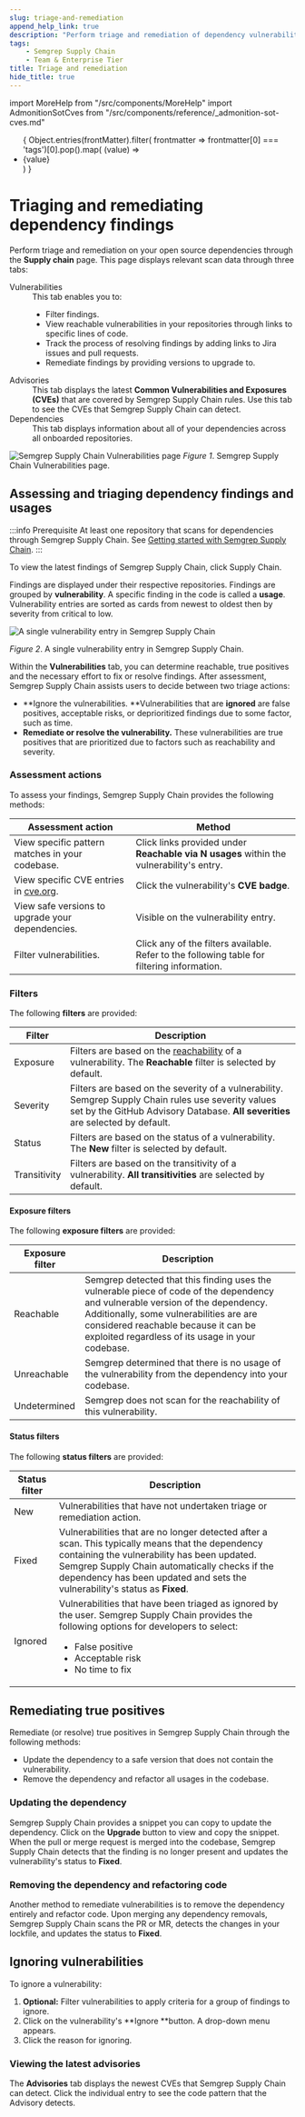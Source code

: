 ```yaml
---
slug: triage-and-remediation 
append_help_link: true
description: "Perform triage and remediation of dependency vulnerabilities through Semgrep Supply Chain."
tags:
    - Semgrep Supply Chain
    - Team & Enterprise Tier
title: Triage and remediation 
hide_title: true
---
```


import MoreHelp from "/src/components/MoreHelp"
import AdmonitionSotCves from "/src/components/reference/_admonition-sot-cves.md"

<ul id="tag__badge-list">
{
Object.entries(frontMatter).filter(
    frontmatter => frontmatter[0] === 'tags')[0].pop().map(
    (value) => <li class='tag__badge-item'>{value}</li> )
}
</ul>

# Triaging and remediating dependency findings

Perform triage and remediation on your open source dependencies through the **Supply chain** page. This page displays relevant scan data through three tabs:

<dl>
<dt>Vulnerabilities</dt>
    <dd>This tab enables you to:
    <ul>
        <li>Filter findings.</li>
        <li>View reachable vulnerabilities in your repositories through links to specific lines of code.</li>
        <li>Track the process of resolving findings by adding links to Jira issues and pull requests.</li>
        <li>Remediate findings by providing versions to upgrade to.</li>
    </ul>
</dd>
<dt>Advisories</dt>
<dd>This tab displays the latest <strong>Common Vulnerabilities and Exposures (CVEs)</strong> that are covered by Semgrep Supply Chain rules. Use this tab to see the CVEs that Semgrep Supply Chain can detect.</dd>
<dt>Dependencies</dt>
<dd>This tab displays information about all of your dependencies across all onboarded repositories.</dd>
</dl>

![Semgrep Supply Chain Vulnerabilities page](/img/sc-vulnerabilities.png)
_Figure 1_. Semgrep Supply Chain Vulnerabilities page.

## Assessing and triaging dependency findings and usages

:::info Prerequisite
At least one repository that scans for dependencies through Semgrep Supply Chain. See [Getting started with Semgrep Supply Chain](/semgrep-supply-chain/getting-started).
:::

To view the latest findings of Semgrep Supply Chain, click Supply Chain.

Findings are displayed under their respective repositories. Findings are grouped by **vulnerability**. A specific finding in the code is called a **usage**. Vulnerability entries are sorted as cards from newest to oldest then by severity from critical to low.

<div class="bordered">

![A single vulnerability entry in Semgrep Supply Chain](/img/sc-ignore-reasons.png)

</div>

_Figure 2_. A single vulnerability entry in Semgrep Supply Chain.

Within the **Vulnerabilities** tab, you can determine reachable, true positives and the necessary effort to fix or resolve findings. After assessment, Semgrep Supply Chain assists users to decide between two triage actions:

* **Ignore the vulnerabilities. **Vulnerabilities that are **ignored** are false positives, acceptable risks, or deprioritized findings due to some factor, such as time.
* **Remediate or resolve the vulnerability.** These vulnerabilities are true positives that are prioritized due to factors such as reachability and severity.


### Assessment actions

To assess your findings, Semgrep Supply Chain provides the following methods:

<table>
  <thead><tr>
   <th>Assessment action</th>
   <th>Method</th>
  </tr></thead>
  <tbody><tr>
   <td>View specific pattern matches in your codebase.
   </td>
   <td>Click links provided under <strong>Reachable via N usages</strong> within the vulnerability's entry.
   </td>
  </tr>
  <tr>
   <td>View specific CVE entries in <a href="https://www.cve.org/">cve.org</a>.
   </td>
   <td>Click the vulnerability's <strong>CVE badge</strong>.
   </td>
  </tr>
  <tr>
   <td>View safe versions to upgrade your dependencies.
   </td>
   <td>Visible on the vulnerability entry.
   </td>
  </tr>
  <tr>
   <td>Filter vulnerabilities.
   </td>
   <td>Click any of the filters available. Refer to the following table for filtering information.
   </td>
  </tr></tbody>
</table>

### Filters

The following **filters** are provided:

<table>
  <thead><tr>
   <th>Filter</th>
   <th>Description</th>
  </tr></thead>
  <tbody><tr>
   <td>Exposure
   </td>
   <td>Filters are based on the <a href="/docs/semgrep-supply-chain/glossary">reachability</a> of a vulnerability. The <strong>Reachable</strong> filter is selected by default.
   </td>
  </tr>
  <tr>
   <td>Severity
   </td>
   <td>Filters are based on the severity of a vulnerability. Semgrep Supply Chain rules use severity values set by the GitHub Advisory Database. <strong>All severities</strong> are selected by default.
   </td>
  </tr>
  <tr>
   <td>Status
   </td>
   <td>Filters are based on the status of a vulnerability. The <strong>New</strong> filter is selected by default.
   </td>
  </tr>
  <tr>
   <td>Transitivity
   </td>
   <td>Filters are based on the transitivity of a vulnerability. <strong>All transitivities</strong> are selected by default.
   </td>
  </tr>
  </tbody>
</table>

#### Exposure filters

The following **exposure filters** are provided:


<table>
  <thead><tr>
   <th>Exposure filter</th>
   <th>Description</th>
  </tr></thead>
  <tbody><tr>
   <td>Reachable
   </td>
   <td>Semgrep detected that this finding uses the vulnerable piece of code of the dependency and vulnerable version of the dependency. Additionally, some vulnerabilities are are considered reachable because it can be exploited regardless of its usage in your codebase.
   </td>
  </tr>
  <tr>
   <td>Unreachable
   </td>
   <td>Semgrep determined that there is no usage of the vulnerability from the dependency into your codebase.
   </td>
  </tr>
  <tr>
   <td>Undetermined
   </td>
   <td>Semgrep does not scan for the reachability of this vulnerability.
   </td>
  </tr></tbody>
</table>

#### Status filters

The following **status filters** are provided:

<table>
  <thead><tr>
   <th>Status filter</th>
   <th>Description</th>
  </tr></thead>
  <tbody><tr>
   <td>New
   </td>
   <td>Vulnerabilities that have not undertaken triage or remediation action.
   </td>
  </tr>
  <tr>
   <td>Fixed
   </td>
   <td>Vulnerabilities that are no longer detected after a scan. This typically means that the dependency containing the vulnerability has been updated. Semgrep Supply Chain automatically checks if the dependency has been updated and sets the vulnerability's status as <strong>Fixed</strong>.
   </td>
  </tr>
  <tr>
   <td>Ignored
   </td>
   <td>Vulnerabilities that have been triaged as ignored by the user. Semgrep Supply Chain provides the following options for developers to select:
    <ul>
    <li>False positive</li>
    <li>Acceptable risk</li>
    <li>No time to fix</li>
    </ul>
   </td>
  </tr></tbody>
</table>



## Remediating true positives

Remediate (or resolve) true positives in Semgrep Supply Chain through the following methods:

* Update the dependency to a safe version that does not contain the vulnerability.
* Remove the dependency and refactor all usages in the codebase.

### Updating the dependency

Semgrep Supply Chain provides a snippet you can copy to update the dependency. Click on the **Upgrade** button to view and copy the snippet. When the pull or merge request is merged into the codebase, Semgrep Supply Chain detects that the finding is no longer present and updates the vulnerability's status to **Fixed**.

### Removing the dependency and refactoring code

Another method to remediate vulnerabilities is to remove the dependency entirely and refactor code. Upon merging any dependency removals, Semgrep Supply Chain scans the PR or MR, detects the changes in your lockfile, and updates the status to **Fixed**.

## Ignoring vulnerabilities

To ignore a vulnerability:

1. **Optional:** Filter vulnerabilities to apply criteria for a group of findings to ignore.
2. Click on the vulnerability's **Ignore **button. A drop-down menu appears.
3. Click the reason for ignoring. 

### Viewing the latest advisories

The **Advisories** tab displays the newest CVEs that Semgrep Supply Chain can detect. Click the individual entry to see the code pattern that the Advisory detects. 

<AdmonitionSotCves />

<MoreHelp />
